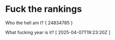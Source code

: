 # Fuck the rankings

Who the hell am I?
{ 24834785 }

What fucking year is it?
[ 2025-04-07T19:23:20Z ]
